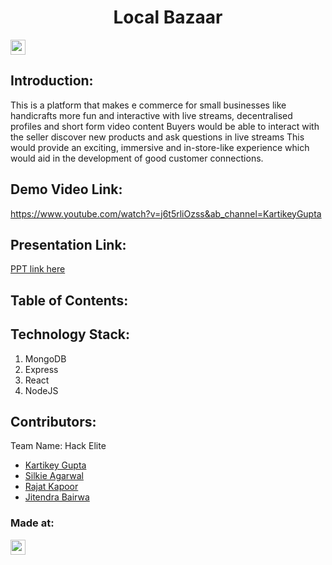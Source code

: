 <h1 align="center">Local Bazaar</h1>
<p align="center">
</p>

<a href="https://hack36.com"> <img src="https://cutt.ly/BuiltAtHack36" height=24px> </a>

## Introduction:

This is a platform that makes e commerce for small businesses like handicrafts more fun and interactive with live streams, decentralised profiles and short form video content
Buyers would be able to interact with the seller discover new products and ask questions in live streams This would provide an exciting, immersive and in-store-like experience which would aid in the development of good customer connections.

## Demo Video Link:

<a href="https://www.youtube.com/watch?v=j6t5rliOzss&ab_channel=KartikeyGupta">https://www.youtube.com/watch?v=j6t5rliOzss&ab_channel=KartikeyGupta</a>

## Presentation Link:

<a href="https://drive.google.com/file/d/1eMBhy7P3qJNeuLnoh2oLmt5Yzvt0St3Z/view?usp=sharing"> PPT link here </a>

## Table of Contents:

## Technology Stack:

1. MongoDB
2. Express
3. React
4. NodeJS

## Contributors:

Team Name: Hack Elite

- [Kartikey Gupta](https://github.com/kartikey2991)
- [Silkie Agarwal](https://github.com/silkie261001)
- [Rajat Kapoor](https://github.com/kapoor-rajat16)
- [Jitendra Bairwa](https://github.com/jitendra-bairwa)

### Made at:

<a href="https://hack36.com"> <img src="https://cutt.ly/BuiltAtHack36" height=24px> </a>
